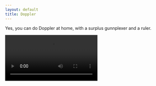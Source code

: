 ```yaml
---
layout: default
title: Doppler
---
```

Yes, you can do Doppler at home, with a surplus
gunnplexer and a ruler.

<video controls>
    <source src="docs/gunn2.mov" type="video/mp4">
    <source src="docs/gunn2.webm" type="video/webm">
    <p>Your browser does not support the video element.</p>
</video>
<br>
